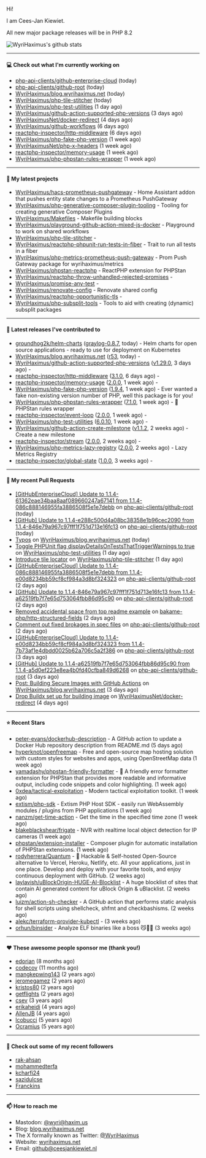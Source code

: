 Hi!

I am Cees-Jan Kiewiet.

All new major package releases will be in PHP 8.2

![WyriHaximus's github stats](https://github-readme-stats.vercel.app/api?username=WyriHaximus&show_icons=true)

---

#### 💻 Check out what I'm currently working on

- [php-api-clients/github-enterprise-cloud](https://github.com/php-api-clients/github-enterprise-cloud) (today)
- [php-api-clients/github-root](https://github.com/php-api-clients/github-root) (today)
- [WyriHaximus/blog.wyrihaximus.net](https://github.com/WyriHaximus/blog.wyrihaximus.net) (today)
- [WyriHaximus/php-tile-stitcher](https://github.com/WyriHaximus/php-tile-stitcher) (today)
- [WyriHaximus/php-test-utilities](https://github.com/WyriHaximus/php-test-utilities) (1 day ago)
- [WyriHaximus/github-action-supported-php-versions](https://github.com/WyriHaximus/github-action-supported-php-versions) (3 days ago)
- [WyriHaximusNet/docker-redirect](https://github.com/WyriHaximusNet/docker-redirect) (4 days ago)
- [WyriHaximus/github-workflows](https://github.com/WyriHaximus/github-workflows) (6 days ago)
- [reactphp-inspector/http-middleware](https://github.com/reactphp-inspector/http-middleware) (6 days ago)
- [WyriHaximus/php-fake-php-version](https://github.com/WyriHaximus/php-fake-php-version) (1 week ago)
- [WyriHaximusNet/php-x-headers](https://github.com/WyriHaximusNet/php-x-headers) (1 week ago)
- [reactphp-inspector/memory-usage](https://github.com/reactphp-inspector/memory-usage) (1 week ago)
- [WyriHaximus/php-phpstan-rules-wrapper](https://github.com/WyriHaximus/php-phpstan-rules-wrapper) (1 week ago)

---

#### 🌱 My latest projects

- [WyriHaximus/hacs-prometheus-pushgateway](https://github.com/WyriHaximus/hacs-prometheus-pushgateway) - Home Assistant addon that pushes entity state changes to a Prometheus PushGateway
- [WyriHaximus/php-generative-composer-plugin-tooling](https://github.com/WyriHaximus/php-generative-composer-plugin-tooling) - Tooling for creating generative Composer Plugins
- [WyriHaximus/Makefiles](https://github.com/WyriHaximus/Makefiles) - Makefile building blocks
- [WyriHaximus/playground-github-action-mixed-js-docker](https://github.com/WyriHaximus/playground-github-action-mixed-js-docker) - Playground to work on shared workflows
- [WyriHaximus/php-tile-stitcher](https://github.com/WyriHaximus/php-tile-stitcher) - 
- [WyriHaximus/reactphp-phpunit-run-tests-in-fiber](https://github.com/WyriHaximus/reactphp-phpunit-run-tests-in-fiber) - Trait to run all tests in a fiber
- [WyriHaximus/php-metrics-prometheus-push-gateway](https://github.com/WyriHaximus/php-metrics-prometheus-push-gateway) - Prom Push Gateway package for wyrihaximus/metrics
- [WyriHaximus/phpstan-reactphp](https://github.com/WyriHaximus/phpstan-reactphp) - ReactPHP extension for PHPStan
- [WyriHaximus/reactphp-throw-unhandled-rejected-promises](https://github.com/WyriHaximus/reactphp-throw-unhandled-rejected-promises) - 
- [WyriHaximus/promise-any-test](https://github.com/WyriHaximus/promise-any-test) - 
- [WyriHaximus/renovate-config](https://github.com/WyriHaximus/renovate-config) - Renovate shared config
- [WyriHaximus/reactphp-opportunistic-tls](https://github.com/WyriHaximus/reactphp-opportunistic-tls) - 
- [WyriHaximus/php-subsplit-tools](https://github.com/WyriHaximus/php-subsplit-tools) - Tools to aid with creating (dynamic) subsplit packages

---

#### 🔭 Latest releases I've contributed to

- [groundhog2k/helm-charts](https://github.com/groundhog2k/helm-charts) ([graylog-0.8.7](https://github.com/groundhog2k/helm-charts/releases/tag/graylog-0.8.7), today) - Helm charts for open source applications - ready to use for deployment on Kubernetes
- [WyriHaximus/blog.wyrihaximus.net](https://github.com/WyriHaximus/blog.wyrihaximus.net) ([r53](https://github.com/WyriHaximus/blog.wyrihaximus.net/releases/tag/r53), today) - 
- [WyriHaximus/github-action-supported-php-versions](https://github.com/WyriHaximus/github-action-supported-php-versions) ([v1.29.0](https://github.com/WyriHaximus/github-action-supported-php-versions/releases/tag/v1.29.0), 3 days ago) - 
- [reactphp-inspector/http-middleware](https://github.com/reactphp-inspector/http-middleware) ([3.1.0](https://github.com/reactphp-inspector/http-middleware/releases/tag/3.1.0), 6 days ago) - 
- [reactphp-inspector/memory-usage](https://github.com/reactphp-inspector/memory-usage) ([2.0.0](https://github.com/reactphp-inspector/memory-usage/releases/tag/2.0.0), 1 week ago) - 
- [WyriHaximus/php-fake-php-version](https://github.com/WyriHaximus/php-fake-php-version) ([1.9.4](https://github.com/WyriHaximus/php-fake-php-version/releases/tag/1.9.4), 1 week ago) - Ever wanted a fake non-existing version number of PHP, well this package is for you!
- [WyriHaximus/php-phpstan-rules-wrapper](https://github.com/WyriHaximus/php-phpstan-rules-wrapper) ([7.1.0](https://github.com/WyriHaximus/php-phpstan-rules-wrapper/releases/tag/7.1.0), 1 week ago) - 🌯 PHPStan rules wrapper
- [reactphp-inspector/event-loop](https://github.com/reactphp-inspector/event-loop) ([2.0.0](https://github.com/reactphp-inspector/event-loop/releases/tag/2.0.0), 1 week ago) - 
- [WyriHaximus/php-test-utilities](https://github.com/WyriHaximus/php-test-utilities) ([6.0.10](https://github.com/WyriHaximus/php-test-utilities/releases/tag/6.0.10), 1 week ago) - 
- [WyriHaximus/github-action-create-milestone](https://github.com/WyriHaximus/github-action-create-milestone) ([v1.1.2](https://github.com/WyriHaximus/github-action-create-milestone/releases/tag/v1.1.2), 2 weeks ago) - Create a new milestone
- [reactphp-inspector/stream](https://github.com/reactphp-inspector/stream) ([2.0.0](https://github.com/reactphp-inspector/stream/releases/tag/2.0.0), 2 weeks ago) - 
- [WyriHaximus/php-metrics-lazy-registry](https://github.com/WyriHaximus/php-metrics-lazy-registry) ([2.0.0](https://github.com/WyriHaximus/php-metrics-lazy-registry/releases/tag/2.0.0), 2 weeks ago) - Lazy Metrics Registry
- [reactphp-inspector/global-state](https://github.com/reactphp-inspector/global-state) ([1.0.0](https://github.com/reactphp-inspector/global-state/releases/tag/1.0.0), 3 weeks ago) - 

---

#### 🔨 My recent Pull Requests

- [[GitHubEnterpriseCloud] Update to 1.1.4-61362eae34baa8aaf089660247a67141 from 1.1.4-086c888146955fa3886508f5e1e7debb](https://github.com/php-api-clients/github-root/pull/1309) on [php-api-clients/github-root](https://github.com/php-api-clients/github-root) (today)
- [[GitHub] Update to 1.1.4-e288c500d4a08bc38358e1b96cec2090 from 1.1.4-846e79a967c97fff1f751d713e16fc13](https://github.com/php-api-clients/github-root/pull/1308) on [php-api-clients/github-root](https://github.com/php-api-clients/github-root) (today)
- [Typos](https://github.com/WyriHaximus/blog.wyrihaximus.net/pull/200) on [WyriHaximus/blog.wyrihaximus.net](https://github.com/WyriHaximus/blog.wyrihaximus.net) (today)
- [Toggle PHPUnit flag displayDetailsOnTestsThatTriggerWarnings to true](https://github.com/WyriHaximus/php-test-utilities/pull/947) on [WyriHaximus/php-test-utilities](https://github.com/WyriHaximus/php-test-utilities) (1 day ago)
- [Introduce tile locator](https://github.com/WyriHaximus/php-tile-stitcher/pull/14) on [WyriHaximus/php-tile-stitcher](https://github.com/WyriHaximus/php-tile-stitcher) (1 day ago)
- [[GitHubEnterpriseCloud] Update to 1.1.4-086c888146955fa3886508f5e1e7debb from 1.1.4-e00d8234bb59cf8cf984a3d8bf324323](https://github.com/php-api-clients/github-root/pull/1307) on [php-api-clients/github-root](https://github.com/php-api-clients/github-root) (2 days ago)
- [[GitHub] Update to 1.1.4-846e79a967c97fff1f751d713e16fc13 from 1.1.4-a62519fb7f7e65d753064fbb86d95c90](https://github.com/php-api-clients/github-root/pull/1306) on [php-api-clients/github-root](https://github.com/php-api-clients/github-root) (2 days ago)
- [Removed accidental space from top readme example](https://github.com/bakame-php/http-structured-fields/pull/9) on [bakame-php/http-structured-fields](https://github.com/bakame-php/http-structured-fields) (2 days ago)
- [Comment out fixed brokages in spec files](https://github.com/php-api-clients/github-root/pull/1305) on [php-api-clients/github-root](https://github.com/php-api-clients/github-root) (2 days ago)
- [[GitHubEnterpriseCloud] Update to 1.1.4-e00d8234bb59cf8cf984a3d8bf324323 from 1.1.4-7b73af1e4dbdd0025b62a706c5a2f386](https://github.com/php-api-clients/github-root/pull/1304) on [php-api-clients/github-root](https://github.com/php-api-clients/github-root) (3 days ago)
- [[GitHub] Update to 1.1.4-a62519fb7f7e65d753064fbb86d95c90 from 1.1.4-a5d0ef223e8ea4b0fd40cfba849d6268](https://github.com/php-api-clients/github-root/pull/1303) on [php-api-clients/github-root](https://github.com/php-api-clients/github-root) (3 days ago)
- [Post: Building Secure Images with GitHub Actions](https://github.com/WyriHaximus/blog.wyrihaximus.net/pull/199) on [WyriHaximus/blog.wyrihaximus.net](https://github.com/WyriHaximus/blog.wyrihaximus.net) (3 days ago)
- [Drop Buildx set up for building image](https://github.com/WyriHaximusNet/docker-redirect/pull/165) on [WyriHaximusNet/docker-redirect](https://github.com/WyriHaximusNet/docker-redirect) (4 days ago)

---

#### ⭐ Recent Stars

- [peter-evans/dockerhub-description](https://github.com/peter-evans/dockerhub-description) - A GitHub action to update a Docker Hub repository description from README.md (5 days ago)
- [hyperknot/openfreemap](https://github.com/hyperknot/openfreemap) - Free and open-source map hosting solution with custom styles for websites and apps, using OpenStreetMap data (1 week ago)
- [yamadashy/phpstan-friendly-formatter](https://github.com/yamadashy/phpstan-friendly-formatter) - 🤝 A friendly error formatter extension for PHPStan that provides more readable and informative output, including code snippets and color highlighting. (1 week ago)
- [0xdea/tactical-exploitation](https://github.com/0xdea/tactical-exploitation) - Modern tactical exploitation toolkit. (1 week ago)
- [extism/php-sdk](https://github.com/extism/php-sdk) - Extism PHP Host SDK - easily run WebAssembly modules / plugins from PHP applications (1 week ago)
- [nanzm/get-time-action](https://github.com/nanzm/get-time-action) - Get the time in the specified time zone (1 week ago)
- [blakeblackshear/frigate](https://github.com/blakeblackshear/frigate) - NVR with realtime local object detection for IP cameras (1 week ago)
- [phpstan/extension-installer](https://github.com/phpstan/extension-installer) - Composer plugin for automatic installation of PHPStan extensions. (1 week ago)
- [rodyherrera/Quantum](https://github.com/rodyherrera/Quantum) - 🚀 Hackable &amp; Self-hosted Open-Source alternative to Vercel, Heroku, Netlify, etc. All your applications, just in one place. Develop and deploy with your favorite tools, and enjoy continuous deployment with GitHub.  (2 weeks ago)
- [laylavish/uBlockOrigin-HUGE-AI-Blocklist](https://github.com/laylavish/uBlockOrigin-HUGE-AI-Blocklist) - A huge blocklist of sites that contain AI generated content for uBlock Origin &amp; uBlacklist. (2 weeks ago)
- [luizm/action-sh-checker](https://github.com/luizm/action-sh-checker) - A GitHub action that performs static analysis for shell scripts using shellcheck, shfmt and checkbashisms. (2 weeks ago)
- [alekc/terraform-provider-kubectl](https://github.com/alekc/terraform-provider-kubectl) -  (3 weeks ago)
- [orhun/binsider](https://github.com/orhun/binsider) - Analyze ELF binaries like a boss 😼🕵️‍♂️ (3 weeks ago)

---

#### ❤️ These awesome people sponsor me (thank you!)

- [edorian](https://github.com/edorian) (8 months ago)
- [codecov](https://github.com/codecov) (11 months ago)
- [mangkepwing143](https://github.com/mangkepwing143) (2 years ago)
- [jeromegamez](https://github.com/jeromegamez) (2 years ago)
- [kristos80](https://github.com/kristos80) (2 years ago)
- [getflights](https://github.com/getflights) (2 years ago)
- [csev](https://github.com/csev) (3 years ago)
- [erikaheidi](https://github.com/erikaheidi) (4 years ago)
- [AllenJB](https://github.com/AllenJB) (4 years ago)
- [lcobucci](https://github.com/lcobucci) (5 years ago)
- [Ocramius](https://github.com/Ocramius) (5 years ago)

---

#### 👯 Check out some of my recent followers

- [rak-ahsan](https://github.com/rak-ahsan)
- [mohammedterfa](https://github.com/mohammedterfa)
- [kcharfi24](https://github.com/kcharfi24)
- [sazidulcse](https://github.com/sazidulcse)
- [Franckins](https://github.com/Franckins)

---

#### 📫 How to reach me

- Mastodon: [@wyri@haxim.us](https://toot-toot.wyrihaxim.us/@wyri)
- Blog: [blog.wyrihaximus.net](https://blog.wyrihaximus.net/)
- The X formally known as Twitter: [@WyriHaximus](https://twitter.com/WyriHaximus)
- Website: [wyrihaximus.net](https://wyrihaximus.net/)
- Email: [github@ceesjankiewiet.nl](mailto:github@ceesjankiewiet.nl)
